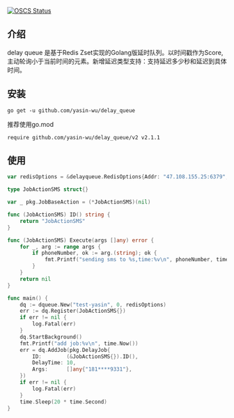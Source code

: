 [![OSCS Status](https://www.oscs1024.com/platform/badge/yasin-wu/delay_queue.svg?size=small)](https://www.murphysec.com/dr/kFJ0vHLhJQTz8wiubq)
## 介绍

delay queue 是基于Redis Zset实现的Golang版延时队列。以时间戳作为Score, 主动轮询小于当前时间的元素。新增延迟类型支持：支持延迟多少秒和延迟到具体时间。

## 安装

```
go get -u github.com/yasin-wu/delay_queue
```

推荐使用go.mod

```
require github.com/yasin-wu/delay_queue/v2 v2.1.1
```

## 使用

```go
var redisOptions = &delayqueue.RedisOptions{Addr: "47.108.155.25:6379", Password: "yasinwu"}

type JobActionSMS struct{}

var _ pkg.JobBaseAction = (*JobActionSMS)(nil)

func (JobActionSMS) ID() string {
    return "JobActionSMS"
}

func (JobActionSMS) Execute(args []any) error {
    for _, arg := range args {
        if phoneNumber, ok := arg.(string); ok {
            fmt.Printf("sending sms to %s,time:%v\n", phoneNumber, time.Now())
        }
    }
    return nil
}

func main() {
    dq := dqueue.New("test-yasin", 0, redisOptions)
    err := dq.Register(JobActionSMS{})
    if err != nil {
        log.Fatal(err)
    }
    dq.StartBackground()
    fmt.Printf("add job:%v\n", time.Now())
    err = dq.AddJob(pkg.DelayJob{
        ID:        (&JobActionSMS{}).ID(),
        DelayTime: 10,
        Args:      []any{"181****9331"},
    })
    if err != nil {
        log.Fatal(err)
    }
    time.Sleep(20 * time.Second)
}

```
